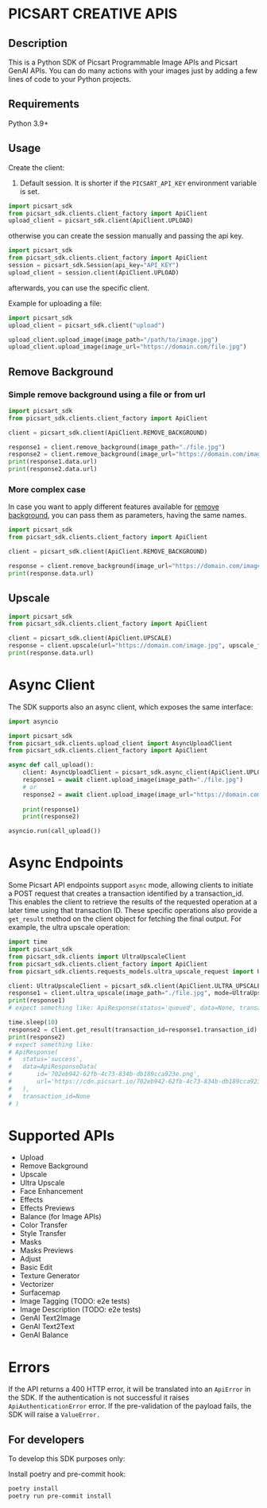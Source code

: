 # PICSART CREATIVE APIS

## Description

This is a Python SDK of Picsart Programmable Image APIs and Picsart GenAI APIs. 
You can do many actions with your images just by adding a few lines of code to your Python projects.

## Requirements
Python 3.9+

## Usage

Create the client:
1. Default session. It is shorter if the `PICSART_API_KEY` environment variable is set.

```python
import picsart_sdk
from picsart_sdk.clients.client_factory import ApiClient
upload_client = picsart_sdk.client(ApiClient.UPLOAD)
```
otherwise you can create the session manually and passing the api key. 

```python
import picsart_sdk
from picsart_sdk.clients.client_factory import ApiClient
session = picsart_sdk.Session(api_key="API_KEY")
upload_client = session.client(ApiClient.UPLOAD)
```

afterwards, you can use the specific client. 

Example for uploading a file:
```python
import picsart_sdk
upload_client = picsart_sdk.client("upload")

upload_client.upload_image(image_path="/path/to/image.jpg")
upload_client.upload_image(image_url="https://domain.com/file.jpg")
```

## Remove Background
### Simple remove background using a file or from url

```python
import picsart_sdk
from picsart_sdk.clients.client_factory import ApiClient

client = picsart_sdk.client(ApiClient.REMOVE_BACKGROUND)

response1 = client.remove_background(image_path="./file.jpg")
response2 = client.remove_background(image_url="https://domain.com/image.jpg")
print(response1.data.url)
print(response2.data.url)
```

### More complex case

In case you want to apply different features available for [remove background](https://docs.picsart.io/reference/image-remove-background), 
you can pass them as parameters, having the same names.

```python
import picsart_sdk
from picsart_sdk.clients.client_factory import ApiClient

client = picsart_sdk.client(ApiClient.REMOVE_BACKGROUND)

response = client.remove_background(image_url="https://domain.com/image.jpg", stroke_size=2, stroke_color="red")
print(response.data.url)
```

## Upscale

```python
import picsart_sdk
from picsart_sdk.clients.client_factory import ApiClient

client = picsart_sdk.client(ApiClient.UPSCALE)
response = client.upscale(url="https://domain.com/image.jpg", upscale_factor=2)
print(response.data.url)
```

# Async Client
The SDK supports also an async client, which exposes the same interface:

```python
import asyncio

import picsart_sdk
from picsart_sdk.clients.upload_client import AsyncUploadClient
from picsart_sdk.clients.client_factory import ApiClient

async def call_upload():
    client: AsyncUploadClient = picsart_sdk.async_client(ApiClient.UPLOAD)
    response1 = await client.upload_image(image_path="./file.jpg")
    # or
    response2 = await client.upload_image(image_url="https://domain.com/image.jpg")
    
    print(response1)
    print(response2)

asyncio.run(call_upload())
```

# Async Endpoints

Some Picsart API endpoints support `async` mode, allowing clients to initiate a POST request that creates a transaction 
identified by a transaction_id. This enables the client to retrieve the results of the requested operation at a later 
time using that transaction ID. These specific operations also provide a `get_result` method on the client object for 
fetching the final output. For example, the ultra upscale operation:

```python
import time
import picsart_sdk
from picsart_sdk.clients import UltraUpscaleClient
from picsart_sdk.clients.client_factory import ApiClient
from picsart_sdk.clients.requests_models.ultra_upscale_request import UltraUpscaleMode

client: UltraUpscaleClient = picsart_sdk.client(ApiClient.ULTRA_UPSCALE)
response1 = client.ultra_upscale(image_path="./file.jpg", mode=UltraUpscaleMode.ASYNC)
print(response1)
# expect something like: ApiResponse(status='queued', data=None, transaction_id='6862207a-838c-48c6-ba12-cf6083a9d76e')

time.sleep(10)
response2 = client.get_result(transaction_id=response1.transaction_id)
print(response2)
# expect something like: 
# ApiResponse(
#   status='success', 
#   data=ApiResponseData(
#       id='702eb942-62fb-4c73-834b-db189cca923e.png', 
#       url='https://cdn.picsart.io/702eb942-62fb-4c73-834b-db189cca923e.png'
#   ), 
#   transaction_id=None
# )
```

# Supported APIs
- Upload
- Remove Background
- Upscale
- Ultra Upscale
- Face Enhancement
- Effects
- Effects Previews
- Balance (for Image APIs)
- Color Transfer
- Style Transfer
- Masks
- Masks Previews
- Adjust
- Basic Edit
- Texture Generator
- Vectorizer
- Surfacemap
- Image Tagging (TODO: e2e tests)
- Image Description (TODO: e2e tests)
- GenAI Text2Image
- GenAI Text2Text
- GenAI Balance

# Errors

If the API returns a 400 HTTP error, it will be translated into an `ApiError` in the SDK.
If the authentication is not successful it raises `ApiAuthenticationError` error.
If the pre-validation of the payload fails, the SDK will raise a `ValueError.`


## For developers
To develop this SDK purposes only:

Install poetry and pre-commit hook:
```bash
poetry install
poetry run pre-commit install
```

